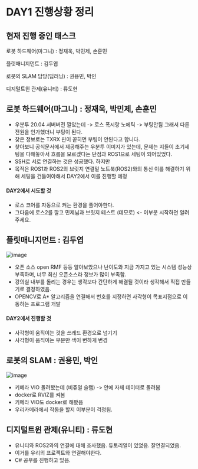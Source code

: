 # DAY1 진행상황 정리
## 현재 진행 중인 태스크
로봇 하드웨어(마그니) :  정재욱, 박민제, 손훈민

플릿매니지먼트 :  김두엽

로봇의 SLAM 담당(딥러닝) :  권용민, 박인 

디지털트윈 관제(유니티) :  류도현


## 로봇 하드웨어(마그니) : 정재욱, 박민제, 손훈민

- 우분투 20.04 서버버전 깔았는데 -> 로스 폭시랑 노에틱 -> 부팅안됨 그래서 다른 전원을 인가했더니 부팅이 된다. 
- 찾은 정보로는 TXRX 핀이 꼳히면 부팅이 안된다고 합니다.
- 찾아보니 공식문서에서 제공해주는 우분투 이미지가 있는데, 문제는 지들이 초기세팅을 다해놓아서 흐름을 모르겠다는 단점과 ROS1으로 세팅이 되어있었다.
- SSH로 서로 연결하는 것은 성공했다. 하지만
- 목적은 ROS1과 ROS2의 브릿지 연결밑 노트북(ROS2)와의 통신 이를 해결하기 위해 세팅을 건들여야해서 DAY2에서 이를 진행할 예정

#### DAY2에서 시도할 것 
- 로스 코어를 자동으로 켜는 환경을 풀어야한다.
- 그다음에 로스2를 깔고 민제님과 브릿지 테스트 (데모로) <- 이부분 시작하면 알려주세요.

## 플릿매니지먼트 : 김두엽
![image](https://user-images.githubusercontent.com/110883172/220500059-506ddbd9-49bb-4b98-b3b8-a9d507c4cb41.png)

- 오픈 소스 open RMF 등등 알아보았으나 난이도와 지금 가지고 있는 시스템 성능상 부족하며, 너무 최신 오픈소스라 정보가 많이 부족함.
- 강의실 내부를 돌리는 경우는 생각보다 간단하게 해결될 것이라 생각해서 직접 만들기로 결정하였음.
- OPENCV로 A* 알고리즘을 연결해서 번호를 지정하면 사각형이 목표지점으로 이동하는 프로그램 개발

#### DAY2에서 진행할 것
- 사각형이 움직이는 것을 쓰레드 환경으로 넘기기
- 사각형이 움직이는 부분만 색이 변하게 변경


## 로봇의 SLAM : 권용민, 박인
![image](https://user-images.githubusercontent.com/110883172/220499570-ee1a2c0e-9094-471e-8aad-6372ef5ea29f.png)
- 키메라 VIO 돌려봤는데 (비쥬얼 슬램) -> 안에 자체 데이터로 돌려봄
- docker로 RVIZ를 켜봄
- 키메라 VIO도 docker로 해봤음
- 우리카메라에서 작동을 할지 이부분이 걱정됨.

## 디지털트윈 관제(유니티) : 류도현
- 유니티와 ROS2와의 연결에 대해 조사했음. 듀토리얼이 있었음. 잘연결되었음. 
- 이거를 우리의 프로젝트와 연결해야한다.
- C# 공부를 진행하고 있음.
